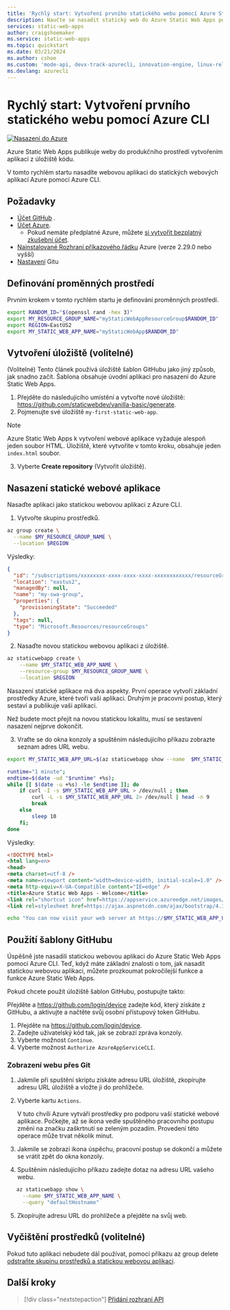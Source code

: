 ```yaml
---
title: 'Rychlý start: Vytvoření prvního statického webu pomocí Azure Static Web Apps pomocí rozhraní příkazového řádku'
description: Naučte se nasadit statický web do Azure Static Web Apps pomocí Azure CLI.
services: static-web-apps
author: craigshoemaker
ms.service: static-web-apps
ms.topic: quickstart
ms.date: 03/21/2024
ms.author: cshoe
ms.custom: 'mode-api, devx-track-azurecli, innovation-engine, linux-related-content'
ms.devlang: azurecli
---
```


# Rychlý start: Vytvoření prvního statického webu pomocí Azure CLI

[![Nasazení do Azure](https://aka.ms/deploytoazurebutton)](https://go.microsoft.com/fwlink/?linkid=2262845)

Azure Static Web Apps publikuje weby do produkčního prostředí vytvořením aplikací z úložiště kódu.

V tomto rychlém startu nasadíte webovou aplikaci do statických webových aplikací Azure pomocí Azure CLI.

## Požadavky

- [Účet GitHub](https://github.com) .
- [Účet Azure](https://portal.azure.com).
  - Pokud nemáte předplatné Azure, můžete [si vytvořit bezplatný zkušební účet](https://azure.microsoft.com/free).
- [Nainstalované Rozhraní příkazového řádku](/cli/azure/install-azure-cli) Azure (verze 2.29.0 nebo vyšší)
- [Nastavení](https://www.git-scm.com/downloads) Gitu 

## Definování proměnných prostředí

Prvním krokem v tomto rychlém startu je definování proměnných prostředí.

```bash
export RANDOM_ID="$(openssl rand -hex 3)"
export MY_RESOURCE_GROUP_NAME="myStaticWebAppResourceGroup$RANDOM_ID"
export REGION=EastUS2
export MY_STATIC_WEB_APP_NAME="myStaticWebApp$RANDOM_ID"
```

## Vytvoření úložiště (volitelné)

(Volitelné) Tento článek používá úložiště šablon GitHubu jako jiný způsob, jak snadno začít. Šablona obsahuje úvodní aplikaci pro nasazení do Azure Static Web Apps.

1. Přejděte do následujícího umístění a vytvořte nové úložiště: https://github.com/staticwebdev/vanilla-basic/generate.
2. Pojmenujte své úložiště `my-first-static-web-app`.

> [!NOTE]
> Azure Static Web Apps k vytvoření webové aplikace vyžaduje alespoň jeden soubor HTML. Úložiště, které vytvoříte v tomto kroku, obsahuje jeden `index.html` soubor.

3. Vyberte **Create repository** (Vytvořit úložiště).

## Nasazení statické webové aplikace

Nasaďte aplikaci jako statickou webovou aplikaci z Azure CLI.

1. Vytvořte skupinu prostředků.

```bash
az group create \
  --name $MY_RESOURCE_GROUP_NAME \
  --location $REGION
```

Výsledky:
<!-- expected_similarity=0.3 -->
```json
{
  "id": "/subscriptions/xxxxxxxx-xxxx-xxxx-xxxx-xxxxxxxxxxxx/resourceGroups/my-swa-group",
  "location": "eastus2",
  "managedBy": null,
  "name": "my-swa-group",
  "properties": {
    "provisioningState": "Succeeded"
  },
  "tags": null,
  "type": "Microsoft.Resources/resourceGroups"
}
```

2. Nasaďte novou statickou webovou aplikaci z úložiště.

```bash
az staticwebapp create \
    --name $MY_STATIC_WEB_APP_NAME \
    --resource-group $MY_RESOURCE_GROUP_NAME \
    --location $REGION 
```

Nasazení statické aplikace má dva aspekty. První operace vytvoří základní prostředky Azure, které tvoří vaši aplikaci. Druhým je pracovní postup, který sestaví a publikuje vaši aplikaci.

Než budete moct přejít na novou statickou lokalitu, musí se sestavení nasazení nejprve dokončit.

3. Vraťte se do okna konzoly a spuštěním následujícího příkazu zobrazte seznam adres URL webu.

```bash
export MY_STATIC_WEB_APP_URL=$(az staticwebapp show --name  $MY_STATIC_WEB_APP_NAME --resource-group $MY_RESOURCE_GROUP_NAME --query "defaultHostname" -o tsv)
```

```bash
runtime="1 minute";
endtime=$(date -ud "$runtime" +%s);
while [[ $(date -u +%s) -le $endtime ]]; do
    if curl -I -s $MY_STATIC_WEB_APP_URL > /dev/null ; then 
        curl -L -s $MY_STATIC_WEB_APP_URL 2> /dev/null | head -n 9
        break
    else 
        sleep 10
    fi;
done
```

Výsledky:
<!-- expected_similarity=0.3 -->
```HTML
<!DOCTYPE html>
<html lang=en>
<head>
<meta charset=utf-8 />
<meta name=viewport content="width=device-width, initial-scale=1.0" />
<meta http-equiv=X-UA-Compatible content="IE=edge" />
<title>Azure Static Web Apps - Welcome</title>
<link rel="shortcut icon" href=https://appservice.azureedge.net/images/static-apps/v3/favicon.svg type=image/x-icon />
<link rel=stylesheet href=https://ajax.aspnetcdn.com/ajax/bootstrap/4.1.1/css/bootstrap.min.css crossorigin=anonymous />
```

```bash
echo "You can now visit your web server at https://$MY_STATIC_WEB_APP_URL"
```

## Použití šablony GitHubu

Úspěšně jste nasadili statickou webovou aplikaci do Azure Static Web Apps pomocí Azure CLI. Teď, když máte základní znalosti o tom, jak nasadit statickou webovou aplikaci, můžete prozkoumat pokročilejší funkce a funkce Azure Static Web Apps.

Pokud chcete použít úložiště šablon GitHubu, postupujte takto:

Přejděte a https://github.com/login/device zadejte kód, který získáte z GitHubu, a aktivujte a načtěte svůj osobní přístupový token GitHubu.

1. Přejděte na https://github.com/login/device.
2. Zadejte uživatelský kód tak, jak se zobrazí zpráva konzoly.
3. Vyberte možnost `Continue`.
4. Vyberte možnost `Authorize AzureAppServiceCLI`.

### Zobrazení webu přes Git

1. Jakmile při spuštění skriptu získáte adresu URL úložiště, zkopírujte adresu URL úložiště a vložte ji do prohlížeče.
2. Vyberte kartu `Actions`.

   V tuto chvíli Azure vytváří prostředky pro podporu vaší statické webové aplikace. Počkejte, až se ikona vedle spuštěného pracovního postupu změní na značku zaškrtnutí se zeleným pozadím. Provedení této operace může trvat několik minut.

3. Jakmile se zobrazí ikona úspěchu, pracovní postup se dokončí a můžete se vrátit zpět do okna konzoly.
4. Spuštěním následujícího příkazu zadejte dotaz na adresu URL vašeho webu.
```bash
   az staticwebapp show \
     --name $MY_STATIC_WEB_APP_NAME \
     --query "defaultHostname"
```
5. Zkopírujte adresu URL do prohlížeče a přejděte na svůj web.

## Vyčištění prostředků (volitelné)

Pokud tuto aplikaci nebudete dál používat, pomocí příkazu az group delete[ odstraňte skupinu prostředků a statickou webovou aplikaci](/cli/azure/group#az-group-delete).

## Další kroky

> [!div class="nextstepaction"]
> [Přidání rozhraní API](add-api.md)
